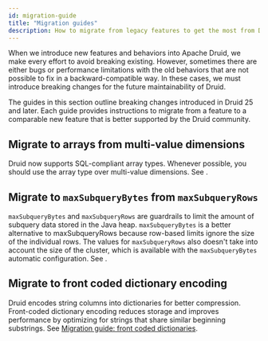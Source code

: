 ```yaml
---
id: migration-guide
title: "Migration guides"
description: How to migrate from legacy features to get the most from Druid updates
---
```


<!--
  ~ Licensed to the Apache Software Foundation (ASF) under one
  ~ or more contributor license agreements.  See the NOTICE file
  ~ distributed with this work for additional information
  ~ regarding copyright ownership.  The ASF licenses this file
  ~ to you under the Apache License, Version 2.0 (the
  ~ "License"); you may not use this file except in compliance
  ~ with the License.  You may obtain a copy of the License at
  ~
  ~   http://www.apache.org/licenses/LICENSE-2.0
  ~
  ~ Unless required by applicable law or agreed to in writing,
  ~ software distributed under the License is distributed on an
  ~ "AS IS" BASIS, WITHOUT WARRANTIES OR CONDITIONS OF ANY
  ~ KIND, either express or implied.  See the License for the
  ~ specific language governing permissions and limitations
  ~ under the License.
  -->

When we introduce new features and behaviors into Apache Druid, we make every effort to avoid breaking existing. However, sometimes there are either bugs or performance limitations with the old behaviors that are not possible to fix in a backward-compatible way. In these cases, we must introduce breaking changes for the future maintainability of Druid.

The guides in this section outline breaking changes introduced in Druid 25 and later. Each guide provides instructions to migrate from a feature to a comparable new feature that is better supported by the Druid community.

## Migrate to arrays from multi-value dimensions

Druid now supports SQL-compliant array types. Whenever possible, you should use the array type over multi-value dimensions. See <!--[]()-->.

## Migrate to `maxSubqueryBytes` from `maxSubqueryRows`

`maxSubqueryBytes` and `maxSubqueryRows` are guardrails to limit the amount of subquery data stored in the Java heap. `maxSubqueryBytes` is a better alternative to maxSubqueryRows because row-based limits  ignore the size of the individual rows. The values for `maxSubqueryRows` also doesn't take into account the size of the cluster, which is available with the `maxSubqueryBytes` automatic configuration. See <!--[]()-->.

## Migrate to front coded dictionary encoding

Druid encodes string columns into dictionaries for better compression. Front-coded dictionary encoding reduces storage and improves performance by optimizing for strings that share similar beginning substrings. See [Migration guide: front coded dictionaries](./migr-front-coded-dict).






